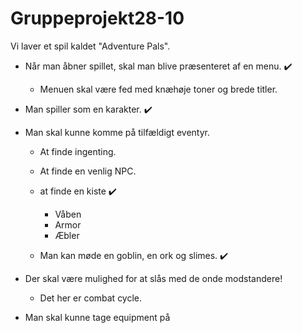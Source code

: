 # Gruppeprojekt28-10


Vi laver et spil kaldet "Adventure Pals".


- Når man åbner spillet, skal man blive præsenteret af en menu.  ✔️
  - Menuen skal være fed med knæhøje toner og brede titler.

- Man spiller som en karakter. ✔️

- Man skal kunne komme på tilfældigt eventyr. 

  - At finde ingenting. 
  
  - At finde en venlig NPC.
  
  - at finde en kiste ✔️
      - Våben
      - Armor
      - Æbler
    
  - Man kan møde en goblin, en ork og slimes. ✔️

- Der skal være mulighed for at slås med de onde modstandere! 
  - Det her er combat cycle. 

- Man skal kunne tage equipment på
